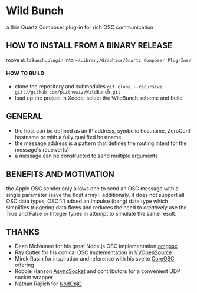 
# Wild Bunch
a thin Quartz Composer plug-in for rich OSC communication

## HOW TO INSTALL FROM A BINARY RELEASE
move `WildBunch.plugin` into `~/Library/Graphics/Quartz Composer Plug-Ins/`

#### HOW TO BUILD
- clone the repository and submodules `git clone --recursive git://github.com/pizthewiz/WildBunch.git`
- load up the project in Xcode, select the WildBunch scheme and build

## GENERAL
- the host can be defined as an IP address, symbolic hostname, ZeroConf hostname or with a fully qualified hostname
- the message address is a pattern that defines the routing intent for the message's receiver(s)
- a message can be constructed to send multiple arguments

## BENEFITS AND MOTIVATION
the Apple OSC sender only allows one to send an OSC message with a single paramater (save the float array). additionaly, it does not support all OSC data types; OSC 1.1 added an Impulse (bang) data type which simplifies triggering data flows and reduces the need to _creatively_ use the True and False or Integer types in attempt to simulate the same result.

## THANKS
- Dean McNamee for his great Node.js OSC implementation [omgosc](https://github.com/deanm/omgosc)
- Ray Cutler for his conical OSC implementation in [VVOpenSource](http://code.google.com/p/vvopensource/)
- Mirek Rusin for inspiration and reference with his svelte [CoreOSC](https://github.com/mirek/CoreOSC/) offering
- Robbie Hanson [AsyncSocket](https://github.com/robbiehanson/CocoaAsyncSocket) and contributors for a convenient UDP socket wrapper
- Nathan Rajlich for [NodObjC](https://github.com/TooTallNate/NodObjC)
